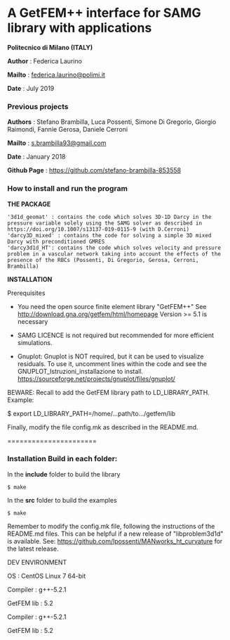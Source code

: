 # A GetFEM++ interface for SAMG library with applications
**Politecnico di Milano (ITALY)**

**Author** : Federica Laurino

**Mailto** : federica.laurino@polimi.it

**Date** : July 2019

### Previous projects

**Authors** : Stefano Brambilla, Luca Possenti, Simone Di Gregorio, Giorgio Raimondi, Fannie Gerosa, Daniele Cerroni

**Mailto** : s.brambilla93@gmail.com

**Date** : January 2018

**Github Page** : https://github.com/stefano-brambilla-853558

### How to install and run the program

**THE PACKAGE**

    '3d1d_geomat' : contains the code which solves 3D-1D Darcy in the pressure variable solely using the SAMG solver as described in https://doi.org/10.1007/s13137-019-0115-9 (with D.Cerroni)
    'darcy3D_mixed' : contains the code for solving a simple 3D mixed Darcy with preconditioned GMRES 
    'darcy3d1d_HT': contains the code which solves velocity and pressure problem in a vascular network taking into account the effects of the presence of the RBCs (Possenti, Di Gregorio, Gerosa, Cerroni, Brambilla)

**INSTALLATION**

Prerequisites

* You need the open source finite element library "GetFEM++" See http://download.gna.org/getfem/html/homepage Version >= 5.1 is necessary

* SAMG LICENCE is not required but recommended for more efficient simulations.

* Gnuplot: Gnuplot is NOT required, but it can be used to visualize residuals. To use it, uncomment lines within the code and see the GNUPLOT_Istruzioni_installazione to install. https://sourceforge.net/projects/gnuplot/files/gnuplot/

BEWARE: Recall to add the GetFEM library path to LD_LIBRARY_PATH. Example:

$ export LD_LIBRARY_PATH=/home/...path/to.../getfem/lib

Finally, modify the file config.mk as described in the README.md.

======================

### Installation Build in each folder:

In the **include** folder to build the library
```
$ make
``` 
In the **src** folder to build the examples
```
$ make 
```
Remember to modify the config.mk file, following the instructions of the README.md files.
This can be helpful if a new release of "libproblem3d1d" is available. See: https://github.com/lpossenti/MANworks_ht_curvature for the latest release.

DEV ENVIRONMENT

OS : CentOS Linux 7 64-bit

Compiler : g++-5.2.1

GetFEM lib : 5.2

Compiler : g++-5.2.1

GetFEM lib : 5.2
